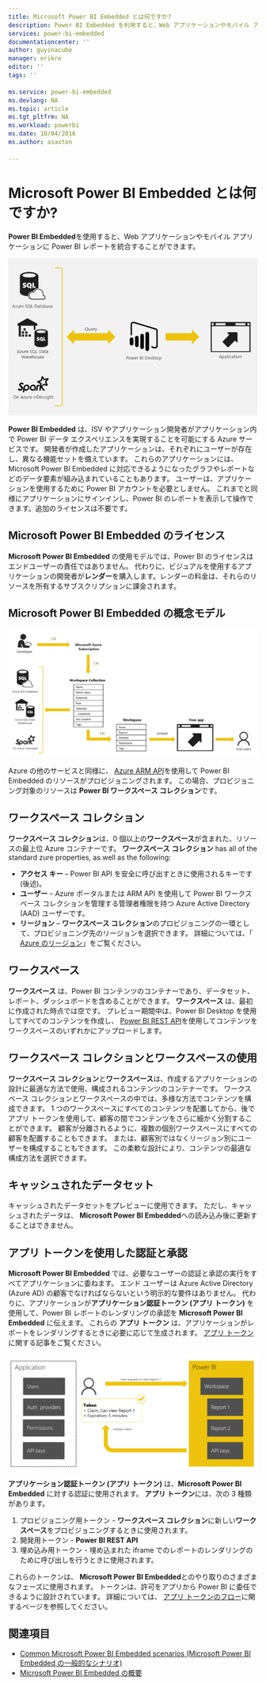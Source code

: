 ```yaml
---
title: Microsoft Power BI Embedded とは何ですか?
description: Power BI Embedded を利用すると、Web アプリケーションやモバイル アプリケーションに Power BI レポートを統合できるため、ユーザー向けにデータを視覚化するカスタム ソリューションを作成する必要はありません
services: power-bi-embedded
documentationcenter: ''
author: guyinacube
manager: erikre
editor: ''
tags: ''

ms.service: power-bi-embedded
ms.devlang: NA
ms.topic: article
ms.tgt_pltfrm: NA
ms.workload: powerbi
ms.date: 10/04/2016
ms.author: asaxton

---
```

# <a name="what-is-microsoft-power-bi-embedded?"></a>Microsoft Power BI Embedded とは何ですか?
**Power BI Embedded**を使用すると、Web アプリケーションやモバイル アプリケーションに Power BI レポートを統合することができます。

![](media\\powerbi-embedded-whats-is\\what-is.png)

**Power BI Embedded** は、ISV やアプリケーション開発者がアプリケーション内で Power BI データ エクスペリエンスを実現することを可能にする Azure サービスです。 開発者が作成したアプリケーションは、それぞれにユーザーが存在し、異なる機能セットを備えています。 これらのアプリケーションには、Microsoft Power BI Embedded に対応できるようになったグラフやレポートなどのデータ要素が組み込まれていることもあります。 ユーザーは、アプリケーションを使用するために Power BI アカウントを必要としません。 これまでと同様にアプリケーションにサインインし、Power BI のレポートを表示して操作できます。追加のライセンスは不要です。

## <a name="licensing-for-microsoft-power-bi-embedded"></a>Microsoft Power BI Embedded のライセンス
**Microsoft Power BI Embedded** の使用モデルでは、Power BI のライセンスはエンドユーザーの責任ではありません。  代わりに、ビジュアルを使用するアプリケーションの開発者が**レンダー**を購入します。レンダーの料金は、それらのリソースを所有するサブスクリプションに課金されます。

## <a name="microsoft-power-bi-embedded-conceptual-model"></a>Microsoft Power BI Embedded の概念モデル
![](media\\powerbi-embedded-whats-is\\model.png)

Azure の他のサービスと同様に、 [Azure ARM API](https://msdn.microsoft.com/library/mt712306.aspx)を使用して Power BI Embedded のリソースがプロビジョニングされます。 この場合、プロビジョニング対象のリソースは **Power BI ワークスペース コレクション**です。

## <a name="workspace-collection"></a>ワークスペース コレクション
**ワークスペース コレクション**は、0 個以上の**ワークスペース**が含まれた、リソースの最上位 Azure コンテナーです。   **ワークスペース** **コレクション** has all of the standard zure properties, as well as the following:

* **アクセス キー** – Power BI API を安全に呼び出すときに使用されるキーです (後述)。
* **ユーザー** – Azure ポータルまたは ARM API を使用して Power BI ワークスペース コレクションを管理する管理者権限を持つ Azure Active Directory (AAD) ユーザーです。
* **リージョン** – **ワークスペース コレクション**のプロビジョニングの一環として、プロビジョニング先のリージョンを選択できます。 詳細については、「 [Azure のリージョン](https://azure.microsoft.com/regions/)」をご覧ください。

## <a name="workspace"></a>ワークスペース
**ワークスペース** は、Power BI コンテンツのコンテナーであり、データセット、レポート、ダッシュボードを含めることができます。 **ワークスペース** は、最初に作成された時点では空です。 プレビュー期間中は、Power BI Desktop を使用してすべてのコンテンツを作成し、 [Power BI REST API](http://docs.powerbi.apiary.io/reference)を使用してコンテンツをワークスペースのいずれかにアップロードします。

## <a name="using-workspace-collections-and-workspaces"></a>ワークスペース コレクションとワークスペースの使用
**ワークスペース コレクション**と**ワークスペース**は、作成するアプリケーションの設計に最適な方法で使用、構成されるコンテンツのコンテナーです。 ワークスペース コレクションとワークスペースの中では、多様な方法でコンテンツを構成できます。 1 つのワークスペースにすべてのコンテンツを配置してから、後でアプリ トークンを使用して、顧客の間でコンテンツをさらに細かく分割することができます。 顧客が分離されるように、複数の個別ワークスペースにすべての顧客を配置することもできます。 または、顧客別ではなくリージョン別にユーザーを構成することもできます。 この柔軟な設計により、コンテンツの最適な構成方法を選択できます。

## <a name="cached-datasets"></a>キャッシュされたデータセット
キャッシュされたデータセットをプレビューに使用できます。  ただし、キャッシュされたデータは、 **Microsoft Power BI Embedded**への読み込み後に更新することはできません。

## <a name="authentication-and-authorization-with-app-tokens"></a>アプリ トークンを使用した認証と承認
**Microsoft Power BI Embedded** では、必要なユーザーの認証と承認の実行をすべてアプリケーションに委ねます。 エンド ユーザーは Azure Active Directory (Azure AD) の顧客でなければならないという明示的な要件はありません。  代わりに、アプリケーションが**アプリケーション認証トークン (アプリ トークン)** を使用して、Power BI レポートのレンダリングの承認を **Microsoft Power BI Embedded** に伝えます。  これらの **アプリ トークン** は、アプリケーションがレポートをレンダリングするときに必要に応じて生成されます。  [アプリ トークン](power-bi-embedded-get-started-sample.md#key-flow)に関する記事をご覧ください。

![](media\\powerbi-embedded-whats-is\\app-tokens.png)

**アプリケーション認証トークン (アプリ トークン)** は、**Microsoft Power BI Embedded** に対する認証に使用されます。  **アプリ トークン**には、次の 3 種類があります。

1. プロビジョニング用トークン - **ワークスペース コレクション**に新しい**ワークスペース**をプロビジョニングするときに使用されます。
2. 開発用トークン - **Power BI REST API**
3. 埋め込み用トークン - 埋め込まれた iframe でのレポートのレンダリングのために呼び出しを行うときに使用されます。

これらのトークンは、 **Microsoft Power BI Embedded**とのやり取りのさまざまなフェーズに使用されます。  トークンは、許可をアプリから Power BI に委任できるように設計されています。 詳細については、 [アプリ トークンのフロー](power-bi-embedded-app-token-flow.md)に関するページを参照してください。

## <a name="see-also"></a>関連項目
* [Common Microsoft Power BI Embedded scenarios (Microsoft Power BI Embedded の一般的なシナリオ)](power-bi-embedded-scenarios.md)
* [Microsoft Power BI Embedded の概要](power-bi-embedded-get-started.md)

<!--HONumber=Oct16_HO2-->


